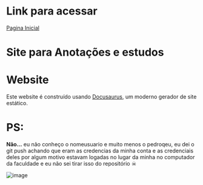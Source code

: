 # Link para acessar

[Pagina Inicial](https://pcastroneto.github.io/gh-senai-ads-castro/)

# Site para Anotações e estudos


# Website

Este website é construído usando [Docusaurus](https://docusaurus.io/), um moderno gerador de site estático.


# PS:
**Não...** eu não conheço o nomeusuario e muito menos o pedroqeu, eu dei o git push achando que eram as credencias da minha conta e as credenciais deles por algum motivo estavam logadas no lugar 
da minha no computador da faculdade e eu não sei tirar isso do repositório ☠

![image](https://github.com/user-attachments/assets/8018dbbd-c573-4244-83d6-f20c850b1eb9)
